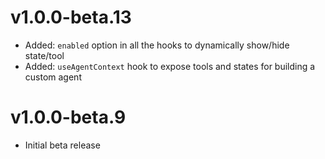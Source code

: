 # v1.0.0-beta.13

- Added: `enabled` option in all the hooks to dynamically show/hide state/tool
- Added: `useAgentContext` hook to expose tools and states for building a custom agent

# v1.0.0-beta.9

- Initial beta release
